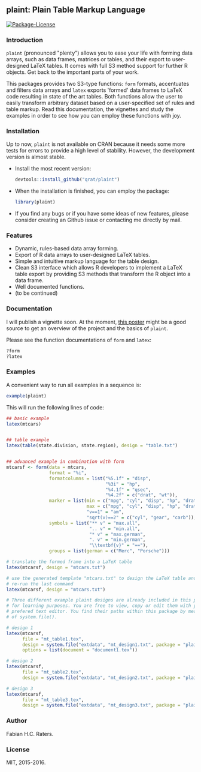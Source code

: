 ## plaint: Plain Table Markup Language
[![Package-License](https://img.shields.io/github/license/mashape/apistatus.svg)](https://opensource.org/licenses/MIT)

### Introduction
`plaint` (pronounced "plenty") allows you to ease your life with forming data
arrays, such as data frames, matrices or tables, and their export to
user-designed LaTeX tables. It comes with full S3 method support for further
R objects. Get back to the important parts of your work.

This packages provides two S3-type functions: `form` formats, accentuates and 
filters data arrays and `latex` exports 'formed' data frames to LaTeX code
resulting in state of the art tables. Both functions allow the user to easily
transform arbitrary dataset based on a user-specified set of rules and table
markup. Read this documentation, the vignettes and study the examples in order
to see how you can employ these functions with joy.

### Installation
Up to now, `plaint` is not available on CRAN because it needs some more tests
for errors to provide a high level of stability. However, the development
version is almost stable.

* Install the most recent version:

    ```r
    devtools::install_github("qrat/plaint")
    ```
    
* When the installation is finished, you can employ the package:

    ```r
    library(plaint)
    ```
    
* If you find any bugs or if you have some ideas of new features, please 
  consider creating an Github issue or contacting me directly by mail.

### Features
* Dynamic, rules-based data array forming.
* Export of R data arrays to user-designed LaTeX tables.
* Simple and intuitive markup language for the table design.
* Clean S3 interface which allows R developers to implement a LaTeX table
  export by providing S3 methods that transform the R object into a data frame.
* Well documented functions.
* (to be continued)

### Documentation
I will publish a vignette soon. At the moment, 
[this poster](http://qrat.de/plaint/poster.pdf) might be a good source to get
an overview of the project and the basics of `plaint`.

Please see the function documentations of `form` and `latex`:

```r
?form
?latex
```

### Examples
A convenient way to run all examples in a sequence is:

```r
example(plaint)
```

This will run the following lines of code:

```r
## basic example
latex(mtcars)


## table example
latex(table(state.division, state.region), design = "table.txt")


## advanced example in combination with form
mtcarsf <- form(data = mtcars,
                format = "%i",
                formatcolumns = list("%5.1f" = "disp",
                                     "%3i" = "hp",
                                     "%4.1f" = "qsec",
                                     "%4.2f" = c("drat", "wt")),
                marker = list(min = c("mpg", "cyl", "disp", "hp", "drat", "wt", "qsec"),
                              max = c("mpg", "cyl", "disp", "hp", "drat", "wt", "qsec"),
                              "v==1" = "am",
                              "sqrt(v)==2" = c("cyl", "gear", "carb")),
                symbols = list("** v" = "max.all",
                               ".. v" = "min.all",
                               "* v" = "max.german",
                               ". v" = "min.german",
                               "\\textbf{v}" = "=="),
                groups = list(german = c("Merc", "Porsche")))

# translate the formed frame into a LaTeX table
latex(mtcarsf, design = "mtcars.txt")

# use the generated template "mtcars.txt" to design the LaTeX table and
# re-run the last command
latex(mtcarsf, design = "mtcars.txt")

# Three different example plaint designs are already included in this package
# for learning purposes. You are free to view, copy or edit them with your
# prefered text editor. You find their paths within this package by means
# of system.file().

# design 1
latex(mtcarsf,
      file = "mt_table1.tex",
      design = system.file("extdata", "mt_design1.txt", package = "plaint"),
      options = list(document = "document1.tex"))

# design 2
latex(mtcarsf,
      file = "mt_table2.tex",
      design = system.file("extdata", "mt_design2.txt", package = "plaint"))

# design 3
latex(mtcarsf,
      file = "mt_table3.tex",
      design = system.file("extdata", "mt_design3.txt", package = "plaint"))
```

### Author

Fabian H.C. Raters.


### License

MIT, 2015-2016.
